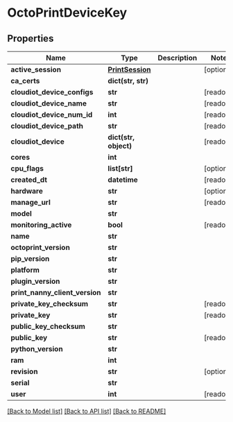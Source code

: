 # OctoPrintDeviceKey


## Properties
Name | Type | Description | Notes
------------ | ------------- | ------------- | -------------
**active_session** | [**PrintSession**](PrintSession.md) |  | [optional] 
**ca_certs** | **dict(str, str)** |  | 
**cloudiot_device_configs** | **str** |  | [readonly] 
**cloudiot_device_name** | **str** |  | [readonly] 
**cloudiot_device_num_id** | **int** |  | [readonly] 
**cloudiot_device_path** | **str** |  | [readonly] 
**cloudiot_device** | **dict(str, object)** |  | [readonly] 
**cores** | **int** |  | 
**cpu_flags** | **list[str]** |  | [optional] 
**created_dt** | **datetime** |  | [readonly] 
**hardware** | **str** |  | [optional] 
**manage_url** | **str** |  | [readonly] 
**model** | **str** |  | 
**monitoring_active** | **bool** |  | [readonly] 
**name** | **str** |  | 
**octoprint_version** | **str** |  | 
**pip_version** | **str** |  | 
**platform** | **str** |  | 
**plugin_version** | **str** |  | 
**print_nanny_client_version** | **str** |  | 
**private_key_checksum** | **str** |  | [readonly] 
**private_key** | **str** |  | [readonly] 
**public_key_checksum** | **str** |  | 
**public_key** | **str** |  | [readonly] 
**python_version** | **str** |  | 
**ram** | **int** |  | 
**revision** | **str** |  | [optional] 
**serial** | **str** |  | 
**user** | **int** |  | [readonly] 

[[Back to Model list]](../README.md#documentation-for-models) [[Back to API list]](../README.md#documentation-for-api-endpoints) [[Back to README]](../README.md)


